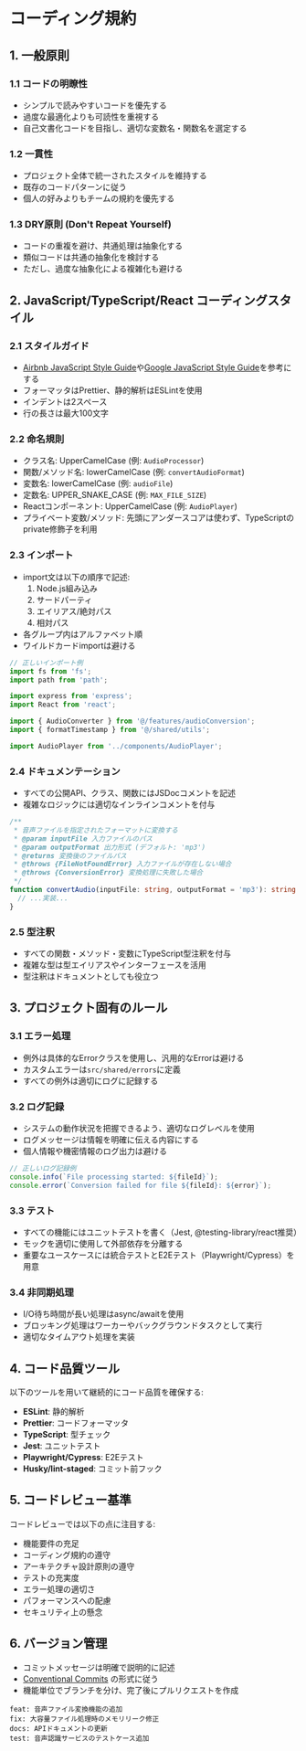 # コーディング規約

## 1. 一般原則

### 1.1 コードの明瞭性
- シンプルで読みやすいコードを優先する
- 過度な最適化よりも可読性を重視する
- 自己文書化コードを目指し、適切な変数名・関数名を選定する

### 1.2 一貫性
- プロジェクト全体で統一されたスタイルを維持する
- 既存のコードパターンに従う
- 個人の好みよりもチームの規約を優先する

### 1.3 DRY原則 (Don't Repeat Yourself)
- コードの重複を避け、共通処理は抽象化する
- 類似コードは共通の抽象化を検討する
- ただし、過度な抽象化による複雑化も避ける

## 2. JavaScript/TypeScript/React コーディングスタイル

### 2.1 スタイルガイド
- [Airbnb JavaScript Style Guide](https://github.com/airbnb/javascript)や[Google JavaScript Style Guide](https://google.github.io/styleguide/jsguide.html)を参考にする
- フォーマッタはPrettier、静的解析はESLintを使用
- インデントは2スペース
- 行の長さは最大100文字

### 2.2 命名規則
- クラス名: UpperCamelCase (例: `AudioProcessor`)
- 関数/メソッド名: lowerCamelCase (例: `convertAudioFormat`)
- 変数名: lowerCamelCase (例: `audioFile`)
- 定数名: UPPER_SNAKE_CASE (例: `MAX_FILE_SIZE`)
- Reactコンポーネント: UpperCamelCase (例: `AudioPlayer`)
- プライベート変数/メソッド: 先頭にアンダースコアは使わず、TypeScriptのprivate修飾子を利用

### 2.3 インポート
- import文は以下の順序で記述:
  1. Node.js組み込み
  2. サードパーティ
  3. エイリアス/絶対パス
  4. 相対パス
- 各グループ内はアルファベット順
- ワイルドカードimportは避ける

```typescript
// 正しいインポート例
import fs from 'fs';
import path from 'path';

import express from 'express';
import React from 'react';

import { AudioConverter } from '@/features/audioConversion';
import { formatTimestamp } from '@/shared/utils';

import AudioPlayer from '../components/AudioPlayer';
```

### 2.4 ドキュメンテーション
- すべての公開API、クラス、関数にはJSDocコメントを記述
- 複雑なロジックには適切なインラインコメントを付与

```typescript
/**
 * 音声ファイルを指定されたフォーマットに変換する
 * @param inputFile 入力ファイルのパス
 * @param outputFormat 出力形式 (デフォルト: 'mp3')
 * @returns 変換後のファイルパス
 * @throws {FileNotFoundError} 入力ファイルが存在しない場合
 * @throws {ConversionError} 変換処理に失敗した場合
 */
function convertAudio(inputFile: string, outputFormat = 'mp3'): string {
  // ...実装...
}
```

### 2.5 型注釈
- すべての関数・メソッド・変数にTypeScript型注釈を付与
- 複雑な型は型エイリアスやインターフェースを活用
- 型注釈はドキュメントとしても役立つ

## 3. プロジェクト固有のルール

### 3.1 エラー処理
- 例外は具体的なErrorクラスを使用し、汎用的なErrorは避ける
- カスタムエラーは`src/shared/errors`に定義
- すべての例外は適切にログに記録する

### 3.2 ログ記録
- システムの動作状況を把握できるよう、適切なログレベルを使用
- ログメッセージは情報を明確に伝える内容にする
- 個人情報や機密情報のログ出力は避ける

```typescript
// 正しいログ記録例
console.info(`File processing started: ${fileId}`);
console.error(`Conversion failed for file ${fileId}: ${error}`);
```

### 3.3 テスト
- すべての機能にはユニットテストを書く（Jest, @testing-library/react推奨）
- モックを適切に使用して外部依存を分離する
- 重要なユースケースには統合テストとE2Eテスト（Playwright/Cypress）を用意

### 3.4 非同期処理
- I/O待ち時間が長い処理はasync/awaitを使用
- ブロッキング処理はワーカーやバックグラウンドタスクとして実行
- 適切なタイムアウト処理を実装

## 4. コード品質ツール

以下のツールを用いて継続的にコード品質を確保する:

- **ESLint**: 静的解析
- **Prettier**: コードフォーマッタ
- **TypeScript**: 型チェック
- **Jest**: ユニットテスト
- **Playwright/Cypress**: E2Eテスト
- **Husky/lint-staged**: コミット前フック

## 5. コードレビュー基準

コードレビューでは以下の点に注目する:

- 機能要件の充足
- コーディング規約の遵守
- アーキテクチャ設計原則の遵守
- テストの充実度
- エラー処理の適切さ
- パフォーマンスへの配慮
- セキュリティ上の懸念

## 6. バージョン管理

- コミットメッセージは明確で説明的に記述
- [Conventional Commits](https://www.conventionalcommits.org/) の形式に従う
- 機能単位でブランチを分け、完了後にプルリクエストを作成

```
feat: 音声ファイル変換機能の追加
fix: 大容量ファイル処理時のメモリリーク修正
docs: APIドキュメントの更新
test: 音声認識サービスのテストケース追加
```